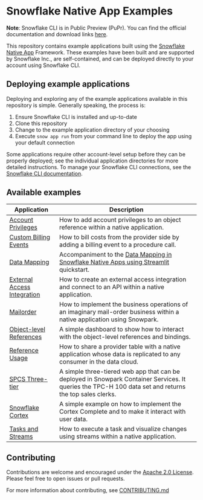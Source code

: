 # Snowflake Native App Examples

**Note**: Snowflake CLI is in Public Preview (PuPr). You can find the official documentation and download links [here](https://docs.snowflake.com/en/developer-guide/snowflake-cli-v2/index).

This repository contains example applications built using the [Snowflake Native App](https://docs.snowflake.com/en/developer-guide/native-apps/native-apps-about) Framework. These examples have been built and are supported by Snowflake Inc., are self-contained, and can be deployed directly to your account using Snowflake CLI. 

## Deploying example applications

Deploying and exploring any of the example applications available in this repository is simple. Generally speaking, the process is:

1. Ensure Snowflake CLI is installed and up-to-date
2. Clone this repository
3. Change to the example application directory of your choosing
4. Execute `snow app run` from your command line to deploy the app using your default connection

Some applications require other account-level setup before they can be properly deployed; see the individual application directories for more detailed instructions. To manage your Snowflake CLI connections, see the [Snowflake CLI documentation](https://docs.snowflake.com/en/developer-guide/snowflake-cli-v2/connecting/connect).

## Available examples

| Application | Description |
| --- | --- |
| [Account Privileges](./account-privileges/) | How to add account privileges to an object reference within a native application. |
| [Custom Billing Events](./custom-billing-events/) | How to bill costs from the provider side by adding a billing event to a procedure call. |
| [Data Mapping](./data-mapping/) | Accompaniment to the [Data Mapping in Snowflake Native Apps using Streamlit](https://quickstarts.snowflake.com/guide/data_mapping_in_native_apps/index.html?index=..%2F..index#0) quickstart. |
| [External Access Integration](./external-access-integration/) | How to create an external access integration and connect to an API within a native application. |
| [Mailorder](./mailorder/) | How to implement the business operations of an imaginary mail-order business within a native application using Snowpark. |
| [Object-level References](./object-level-references/) | A simple dashboard to show how to interact with the object-level references and bindings. |
| [Reference Usage](./reference-usage/) | How to share a provider table with a native application whose data is replicated to any consumer in the data cloud. |
| [SPCS Three-tier](./spcs-three-tier/) | A simple three-tiered web app that can be deployed in Snowpark Container Services. It queries the TPC-H 100 data set and returns the top sales clerks. |
| [Snowflake Cortex](./snowflake-cortex/) | A simple example on how to implement the Cortex Complete and to make it interact with user data. |
| [Tasks and Streams](./tasks-streams/) | How to execute a task and visualize changes using streams within a native application. |

## Contributing

Contributions are welcome and encouraged under the [Apache 2.0 License](./LICENSE.txt). Please feel free to open issues or pull requests.

For more information about contributing, see [CONTRIBUTING.md](./CONTRIBUTING.md)
